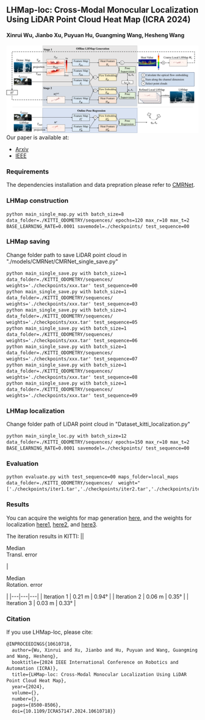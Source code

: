 ## LHMap-loc: Cross-Modal Monocular Localization Using LiDAR Point Cloud Heat Map (ICRA 2024) 
#### Xinrui Wu, Jianbo Xu, Puyuan Hu, Guangming Wang, Hesheng Wang
![pipeline](./fig/pipeline_final.png)
Our paper is available at:
* [Arxiv](https://arxiv.org/abs/2403.05002)
* [IEEE](https://ieeexplore.ieee.org/document/10610718)
### Requirements
The dependencies installation and data prepration please refer to [CMRNet](https://github.com/cattaneod/CMRNet).

### LHMap construction
  ```
python main_single_map.py with batch_size=8 data_folder=./KITTI_ODOMETRY/sequences/ epochs=120 max_r=10 max_t=2 BASE_LEARNING_RATE=0.0001 savemodel=./checkpoints/ test_sequence=00 
  ```

### LHMap saving
Change folder path to save LiDAR point cloud in "./models/CMRNet/CMRNet_single_save.py" 
  ```
python main_single_save.py with batch_size=1 data_folder=./KITTI_ODOMETRY/sequences/  weights='./checkpoints/xxx.tar' test_sequence=00
python main_single_save.py with batch_size=1 data_folder=./KITTI_ODOMETRY/sequences/  weights='./checkpoints/xxx.tar' test_sequence=03
python main_single_save.py with batch_size=1 data_folder=./KITTI_ODOMETRY/sequences/  weights='./checkpoints/xxx.tar' test_sequence=05
python main_single_save.py with batch_size=1 data_folder=./KITTI_ODOMETRY/sequences/  weights='./checkpoints/xxx.tar' test_sequence=06
python main_single_save.py with batch_size=1 data_folder=./KITTI_ODOMETRY/sequences/  weights='./checkpoints/xxx.tar' test_sequence=07
python main_single_save.py with batch_size=1 data_folder=./KITTI_ODOMETRY/sequences/  weights='./checkpoints/xxx.tar' test_sequence=08
python main_single_save.py with batch_size=1 data_folder=./KITTI_ODOMETRY/sequences/  weights='./checkpoints/xxx.tar' test_sequence=09
  ```


### LHMap localization
Change folder path of LiDAR point cloud in "Dataset_kitti_localization.py" 
  ```
python main_single_loc.py with batch_size=12 data_folder=./KITTI_ODOMETRY/sequences/ epochs=150 max_r=10 max_t=2 BASE_LEARNING_RATE=0.0001 savemodel=./checkpoints/ test_sequence=00 
  ```


### Evaluation
  ```
python evaluate.py with test_sequence=00 maps_folder=local_maps data_folder=./KITTI_ODOMETRY/sequences/  weight="['./checkpoints/iter1.tar','./checkpoints/iter2.tar','./checkpoints/iter3.tar']"
  ```

### Results
You can acquire the weights for map generation [here](https://pan.quark.cn/s/8957e56598f1), and the weights for localization [here1](https://pan.quark.cn/s/6315418781ba), [here2](https://pan.quark.cn/s/c1779b11ca1e), and [here3](https://pan.quark.cn/s/03ac574282cf).

The iteration results in KITTI:
|| <p>Median <br> Transl. error</p> | <p>Median <br> Rotation. error</p> |
|---|---|---|
| Iteration 1 | 0.21 m | 0.94° |
| Iteration 2 | 0.06 m | 0.35° |
| Iteration 3 | 0.03 m | 0.33° |



### Citation

If you use LHMap-loc, please cite:
```
@INPROCEEDINGS{10610718,
  author={Wu, Xinrui and Xu, Jianbo and Hu, Puyuan and Wang, Guangming and Wang, Hesheng},
  booktitle={2024 IEEE International Conference on Robotics and Automation (ICRA)}, 
  title={LHMap-loc: Cross-Modal Monocular Localization Using LiDAR Point Cloud Heat Map}, 
  year={2024},
  volume={},
  number={},
  pages={8500-8506},
  doi={10.1109/ICRA57147.2024.10610718}}
```